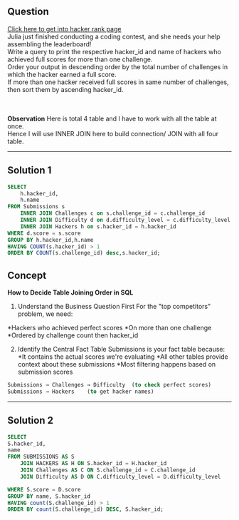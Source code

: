 
## Question


[Click here to get into hacker rank page](https://www.hackerrank.com/challenges/full-score/problem?isFullScreen=true) <br>
Julia just finished conducting a coding contest, and she needs your help assembling the leaderboard! <br>
Write a query to print the respective hacker_id and name of hackers who achieved full scores for more than one challenge. <br>
Order your output in descending order by the total number of challenges in which the hacker earned a full score.<br>
If more than one hacker received full scores in same number of challenges, then sort them by ascending hacker_id.<br>
<br>
<br>

**Observation**
Here is total 4 table and I have to work with all the table at once.<br>
Hence I will use INNER JOIN here to build connection/ JOIN with all four table.<br>

-----------
## Solution 1

```sql
SELECT 
    h.hacker_id,
    h.name 
FROM Submissions s
    INNER JOIN Challenges c on s.challenge_id = c.challenge_id
    INNER JOIN Difficulty d on d.difficulty_level = c.difficulty_level
    INNER JOIN Hackers h on s.hacker_id = h.hacker_id
WHERE d.score = s.score
GROUP BY h.hacker_id,h.name
HAVING COUNT(s.hacker_id) > 1
ORDER BY COUNT(s.challenge_id) desc,s.hacker_id;
```

## Concept
**How to Decide Table Joining Order in SQL**
1. Understand the Business Question First
For the "top competitors" problem, we need:

*Hackers who achieved perfect scores
*On more than one challenge
*Ordered by challenge count then hacker_id

2. Identify the Central Fact Table
Submissions is your fact table because:
*It contains the actual scores we're evaluating
*All other tables provide context about these submissions
*Most filtering happens based on submission scores
```sql
Submissions → Challenges → Difficulty  (to check perfect scores)
Submissions → Hackers    (to get hacker names)
```












-----------
## Solution 2
```sql
SELECT
S.hacker_id,
name
FROM SUBMISSIONS AS S
    JOIN HACKERS AS H ON S.hacker_id = H.hacker_id
    JOIN Challenges AS C ON S.challenge_id = C.challenge_id
    JOIN Difficulty AS D ON C.difficulty_level = D.difficulty_level

WHERE S.score = D.score
GROUP BY name, S.hacker_id
HAVING count(S.challenge_id) > 1
ORDER BY count(S.challenge_id) DESC, S.hacker_id;
```

